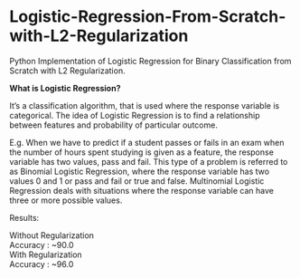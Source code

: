 # Logistic-Regression-From-Scratch-with-L2-Regularization
Python Implementation of Logistic Regression for Binary Classification from Scratch with L2 Regularization.

<b>What is Logistic Regression?</b>

<p>It’s a classification algorithm, that is used where the response variable is categorical. The idea of Logistic Regression is to find a relationship between features and probability of particular outcome.</p>

E.g. When we have to predict if a student passes or fails in an exam when the number of hours spent studying is given as a feature, the response variable has two values, pass and fail.
This type of a problem is referred to as Binomial Logistic Regression, where the response variable has two values 0 and 1 or pass and fail or true and false. Multinomial Logistic Regression deals with situations where the response variable can have three or more possible values.

Results:

Without Regularization<br/>
Accuracy : ~90.0
<br/>
With Regularization<br/>
Accuracy : ~96.0

